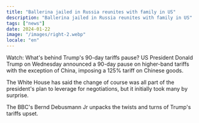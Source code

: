 ```yaml
---
title: "Ballerina jailed in Russia reunites with family in US"
description: "Ballerina jailed in Russia reunites with family in US"
tags: ["news"]
date: 2024-01-22
image: "/images/right-2.webp"
locale: "en"
---
```


Watch: What's behind Trump's 90-day tariffs pause?
US President Donald Trump on Wednesday announced a 90-day pause on higher-band tariffs with the exception of China, imposing a 125% tariff on Chinese goods.

The White House has said the change of course was all part of the president's plan to leverage for negotiations, but it initially took many by surprise.

The BBC's Bernd Debusmann Jr unpacks the twists and turns of Trump's tariffs upset.

